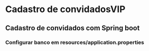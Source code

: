 # Cadastro de convidadosVIP
##  Cadastro de convidados com Spring boot
### Configurar banco em resources/application.properties
